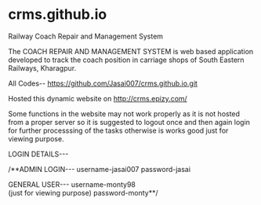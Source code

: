 # crms.github.io
Railway Coach Repair and Management System

The COACH REPAIR AND MANAGEMENT SYSTEM is web based application developed to track the coach position in carriage shops of South Eastern Railways, Kharagpur.

All Codes-- https://github.com/Jasai007/crms.github.io.git

Hosted this dynamic website on http://crms.epizy.com/

Some functions in the website may not work properly as it is not hosted from a proper server 
so it is suggested to logout once and then again login for further processsing of the tasks
otherwise is works good just for viewing purpose.

LOGIN DETAILS---

/**ADMIN LOGIN--- 	username-jasai007 password-jasai

GENERAL USER---		        username-monty98	
(just for viewing purpose)	password-monty**/

